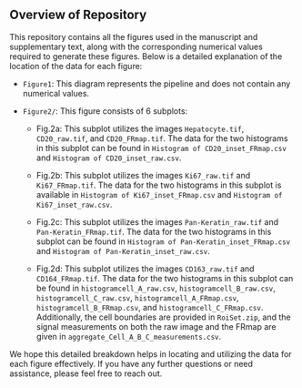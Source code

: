 ## Overview of Repository

This repository contains all the figures used in the manuscript and supplementary text, along with the corresponding numerical values required to generate these figures. Below is a detailed explanation of the location of the data for each figure:

- `Figure1`: This diagram represents the pipeline and does not contain any numerical values.

- `Figure2/`: This figure consists of 6 subplots:

    - Fig.2a: This subplot utilizes the images `Hepatocyte.tif`, `CD20_raw.tif`, and `CD20_FRmap.tif`. The data for the two histograms in this subplot can be found in `Histogram of CD20_inset_FRmap.csv` and `Histogram of CD20_inset_raw.csv`.

    - Fig.2b: This subplot utilizes the images `Ki67_raw.tif` and `Ki67_FRmap.tif`. The data for the two histograms in this subplot is available in `Histogram of Ki67_inset_FRmap.csv` and `Histogram of Ki67_inset_raw.csv`.

    - Fig.2c: This subplot utilizes the images `Pan-Keratin_raw.tif` and `Pan-Keratin_FRmap.tif`. The data for the two histograms in this subplot can be found in `Histogram of Pan-Keratin_inset_FRmap.csv` and `Histogram of Pan-Keratin_inset_raw.csv`.

    - Fig.2d: This subplot utilizes the images `CD163_raw.tif` and `CD164_FRmap.tif`. The data for the two histograms in this subplot can be found in `histogramcell_A_raw.csv`, `histogramcell_B_raw.csv`, `histogramcell_C_raw.csv`, `histogramcell_A_FRmap.csv`, `histogramcell_B_FRmap.csv`, and `histogramcell_C_FRmap.csv`. Additionally, the cell boundaries are provided in `RoiSet.zip`, and the signal measurements on both the raw image and the FRmap are given in `aggregate_Cell_A_B_C_measurements.csv`.

We hope this detailed breakdown helps in locating and utilizing the data for each figure effectively. If you have any further questions or need assistance, please feel free to reach out.



 
